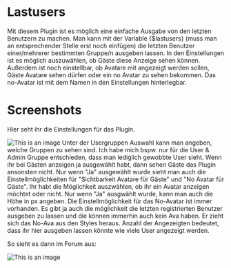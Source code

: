 # Lastusers

Mit diesem Plugin ist es möglich eine einfache Ausgabe von den letzten Benutzern zu machen. Man kann mit der Variable {$lastusers} (muss man an entsprechender Stelle erst noch einfügen) die letzten Benutzer einer/mehrerer bestimmten Gruppe/n ausgeben lassen. In den Einstellungen ist es möglich auszuwählen, ob Gäste diese Anzeige sehen können. Außerdem ist noch einstellbar, ob Avatare mit angezeigt werden sollen, Gäste Avatare sehen dürfen oder ein no Avatar zu sehen bekommen. Das no-Avatar ist mit dem Namen in den Einstellungen hinterlegbar. 

# Screenshots
Hier seht ihr die Einstellungen für das Plugin.

![This is an image](https://thesilverdoe.de/aaasaen/plugins/lastuser.png)
Unter der Usergruppen Auswahl kann man angeben, welche Gruppen zu sehen sind. Ich habe mich bspw. nur für die User & Admin Gruppe entschieden, dass man lediglich gewobbte User sieht. 
Wenn ihr bei Gästen anzeigen ja ausgewählt habt, dann sehen Gäste das Plugin ansonsten nicht. Nur wenn "Ja" ausgewählt wurde sieht man auch die Einstellmöglichkeiten für "Sichtbarkeit Avatare für Gäste" und "No Avatar für Gäste".
Ihr habt die Möglichkeit auszwählen, ob ihr ein Avatar anzeigen möchtet oder nicht. Nur wenn "Ja" ausgwählt wurde, kann man auch die Höhe in px angeben. 
Die Einstellmöglichkeit für das No-Avatar ist immer vorhanden. Es gibt ja auch die möglichkeit die letzten registrierten Benutzer ausgeben zu lassen und die können immerhin auch kein Ava haben. Er zieht sich das No-Ava aus den Styles heraus. 
Anzahl der Angezeigten bedeutet, dass ihr hier ausgeben lassen könnte wie viele User angezeigt werden. 

So sieht es dann im Forum aus:

![This is an image](https://thesilverdoe.de/aaasaen/plugins/lastuserview.png)
